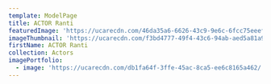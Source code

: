 ```yaml
---
template: ModelPage
title: ACTOR Ranti
featuredImage: 'https://ucarecdn.com/46da35a6-6626-43c9-9e6c-6fcc75eeefdf/'
imageThumbnail: 'https://ucarecdn.com/f3bd4777-49f4-43c6-94ab-aed5a81a97b6/'
firstName: ACTOR Ranti
collection: Actors
imagePortfolio:
  - image: 'https://ucarecdn.com/db1fa64f-3ffe-45ac-8ca5-ee6c8165a462/'
---
```



